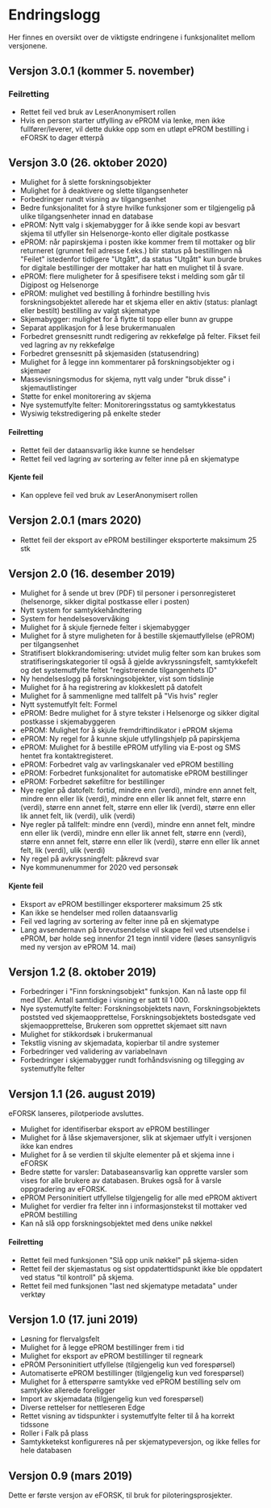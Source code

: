 # Endringslogg

Her finnes en oversikt over de viktigste endringene i funksjonalitet mellom versjonene.

## Versjon 3.0.1 (kommer 5. november)
### Feilretting
* Rettet feil ved bruk av LeserAnonymisert rollen
* Hvis en person starter utfylling av ePROM via lenke, men ikke fullfører/leverer, vil dette dukke opp som en utløpt ePROM bestilling i eFORSK to dager etterpå

## Versjon 3.0 (26. oktober 2020)

* Mulighet for å slette forskningsobjekter
* Mulighet for å deaktivere og slette tilgangsenheter
* Forbedringer rundt visning av tilgangsenhet
* Bedre funksjonalitet for å styre hvilke funksjoner som er tilgjengelig på ulike tilgangsenheter innad en database
* ePROM: Nytt valg i skjemabygger for å ikke sende kopi av besvart skjema til utfyller sin Helsenorge-konto eller digitale postkasse
* ePROM: når papirskjema i posten ikke kommer frem til mottaker og blir returneret (grunnet feil adresse f.eks.) blir status på bestillingen nå "Feilet" istedenfor tidligere "Utgått", da status "Utgått" kun burde brukes for digitale bestillinger der mottaker har hatt en mulighet til å svare.
* ePROM: flere muligheter for å spesifisere tekst i melding som går til Digipost og Helsenorge
* ePROM: mulighet ved bestilling å forhindre bestilling hvis forskningsobjektet allerede har et skjema eller en aktiv (status: planlagt eller bestilt) bestilling av valgt skjematype
* Skjemabygger: mulighet for  å flytte til topp eller bunn av gruppe
* Separat applikasjon for å lese brukermanualen
* Forbedret grensesnitt rundt redigering av rekkefølge på felter. Fikset feil ved lagring av ny rekkefølge
* Forbedret grensesnitt på skjemasiden (statusendring)
* Mulighet for å legge inn kommentarer på forskningsobjekter og i skjemaer
* Massevisningsmodus for skjema, nytt valg under "bruk disse" i skjemautlistinger
* Støtte for enkel monitorering av skjema
* Nye systemutfylte felter: Monitoreringsstatus og samtykkestatus
* Wysiwig tekstredigering på enkelte steder
#### Feilretting
* Rettet feil der dataansvarlig ikke kunne se hendelser
* Rettet feil ved lagring av sortering av felter inne på en skjematype
#### Kjente feil
* Kan oppleve feil ved bruk av LeserAnonymisert rollen

## Versjon 2.0.1 (mars 2020)
* Rettet feil der eksport av ePROM bestillinger eksporterte maksimum 25 stk

## Versjon 2.0 (16. desember 2019)

* Mulighet for å sende ut brev (PDF) til personer i personregisteret (helsenorge, sikker digital postkasse eller i posten)
* Nytt system for samtykkehåndtering
* System for hendelsesovervåking
* Mulighet for å skjule fjernede felter i skjemabygger
* Mulighet for å styre muligheten for å bestille skjemautfyllelse (ePROM) per tilgangsenhet
* Stratifisert blokkrandomisering: utvidet mulig felter som kan brukes som stratifiseringskategorier til også å gjelde avkryssningsfelt, samtykkefelt og det systemutfylte feltet "registrerende tilgangenhets ID"
* Ny hendelseslogg på forskningsobjekter, vist som tidslinje
* Mulighet for å ha registrering av klokkeslett på datofelt
* Mulighet for å sammenligne med tallfelt på "Vis hvis" regler
* Nytt systemutfylt felt: Formel
* ePROM: Bedre mulighet for å styre tekster i Helsenorge og sikker digital postkasse i skjemabyggeren
* ePROM: Mulighet for å skjule fremdriftindikator i ePROM skjema
* ePROM: Ny regel for å kunne skjule utfyllingshjelp på papirskjema
* ePROM: Mulighet for å bestille ePROM utfylling via E-post og SMS hentet fra kontaktregisteret. 
* ePROM: Forbedret valg av varlingskanaler ved ePROM bestilling
* ePROM: Forbedret funksjonalitet for automatiske ePROM bestillinger
* ePROM: Forbedret søkefiltre for bestillinger
* Nye regler på datofelt: fortid, mindre enn (verdi), mindre enn annet felt, mindre enn eller lik (verdi), mindre enn eller lik annet felt, større enn (verdi), større enn annet felt, større enn eller lik (verdi), større enn eller lik annet felt, lik (verdi), ulik  (verdi)
* Nye regler på tallfelt: mindre enn (verdi), mindre enn annet felt, mindre enn eller lik (verdi), mindre enn eller lik annet felt, større enn (verdi), større enn annet felt, større enn eller lik (verdi), større enn eller lik annet felt, lik (verdi), ulik (verdi)
* Ny regel på avkryssningfelt: påkrevd svar
* Nye kommunenummer for 2020 ved personsøk
#### Kjente feil
* Eksport av ePROM bestillinger eksporterer maksimum 25 stk
* Kan ikke se hendelser med rollen dataansvarlig
* Feil ved lagring av sortering av felter inne på en skjematype
* Lang avsendernavn på brevutsendelse vil skape feil ved utsendelse i ePROM, bør holde seg innenfor 21 tegn inntil videre (løses sansynligvis med ny versjon av ePROM 14. mai)

## Versjon 1.2 (8. oktober 2019)

* Forbedringer i "Finn forskningsobjekt" funksjon. Kan nå laste opp fil med IDer. Antall samtidige i visning er satt til 1 000.
* Nye systemutfylte felter: Forskningsobjektets navn, Forskningsobjektets poststed ved skjemaopprettelse, Forskningsobjektets bostedsgate ved skjemaopprettelse, Brukeren som opprettet skjemaet sitt navn
* Mulighet for stikkordsøk i brukermanual
* Tekstlig visning av skjemadata, kopierbar til andre systemer
* Forbedringer ved validering av variabelnavn
* Forbedringer i skjemabygger rundt forhåndsvisning og tillegging av systemutfylte felter

## Versjon 1.1 (26. august 2019)

eFORSK lanseres, pilotperiode avsluttes.

* Mulighet for identifiserbar eksport av ePROM bestillinger
* Mulighet for å låse skjemaversjoner, slik at skjemaer utfylt i versjonen ikke kan endres
* Mulighet for å se verdien til skjulte elementer på et skjema inne i eFORSK
* Bedre støtte for varsler: Databaseansvarlig kan opprette varsler som vises for alle brukere av databasen. Brukes også for å varsle oppgradering av eFORSK.
* ePROM Personinitiert utfyllelse tilgjengelig for alle med ePROM aktivert
* Mulighet for verdier fra felter inn i informasjonstekst til mottaker ved ePROM bestilling
* Kan nå slå opp forskningsobjektet med dens unike nøkkel

#### Feilretting

* Rettet feil med funksjonen "Slå opp unik nøkkel" på skjema-siden
* Rettet feil der skjemastatus og sist oppdaterttidspunkt ikke ble oppdatert ved status "til kontroll" på skjema.
* Rettet feil med funksjonen "last ned skjematype metadata" under verktøy

## Versjon 1.0 (17. juni 2019)

* Løsning for flervalgsfelt
* Mulighet for å legge ePROM bestillinger frem i tid
* Mulighet for eksport av ePROM bestillinger til regneark
* ePROM Personinitiert utfyllelse (tilgjengelig kun ved forespørsel)
* Automatiserte ePROM bestillinger (tilgjengelig kun ved forespørsel)
* Mulighet for å etterspørre samtykke ved ePROM bestilling selv om samtykke allerede foreligger
* Import av skjemadata (tilgjengelig kun ved forespørsel)
* Diverse rettelser for nettleseren Edge
* Rettet visning av tidspunkter i systemutfylte felter til å ha korrekt tidssone
* Roller i Falk på plass
* Samtykketekst konfigureres nå per skjematypeversjon, og ikke felles for hele databasen

## Versjon 0.9 (mars 2019)

Dette er første versjon av eFORSK, til bruk for piloteringsprosjekter.
